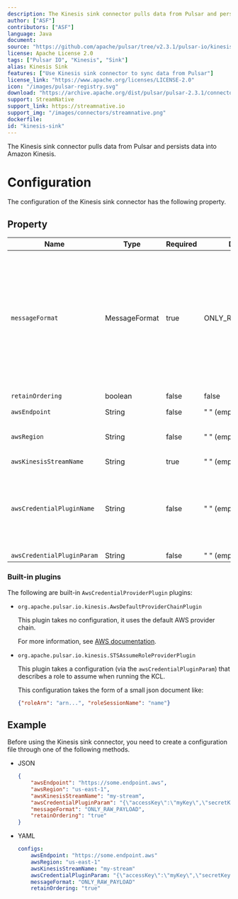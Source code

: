 ```yaml
---
description: The Kinesis sink connector pulls data from Pulsar and persists data into Amazon Kinesis.
author: ["ASF"]
contributors: ["ASF"]
language: Java
document:
source: "https://github.com/apache/pulsar/tree/v2.3.1/pulsar-io/kinesis/src/main/java/org/apache/pulsar/io/kinesis"
license: Apache License 2.0
tags: ["Pulsar IO", "Kinesis", "Sink"]
alias: Kinesis Sink
features: ["Use Kinesis sink connector to sync data from Pulsar"]
license_link: "https://www.apache.org/licenses/LICENSE-2.0"
icon: "/images/pulsar-registry.svg"
download: "https://archive.apache.org/dist/pulsar/pulsar-2.3.1/connectors/pulsar-io-kinesis-2.3.1.nar"
support: StreamNative
support_link: https://streamnative.io
support_img: "/images/connectors/streamnative.png"
dockerfile: 
id: "kinesis-sink"
---
```


The Kinesis sink connector pulls data from Pulsar and persists data into Amazon Kinesis.

# Configuration

The configuration of the Kinesis sink connector has the following property.

## Property

| Name | Type|Required | Default | Description
|------|----------|----------|---------|-------------|
`messageFormat`|MessageFormat|true|ONLY_RAW_PAYLOAD|Message format in which Kinesis sink converts Pulsar messages and publishes to Kinesis streams.<br/><br/>Below are the available options:<br/><br/><li>`ONLY_RAW_PAYLOAD`: Kinesis sink directly publishes Pulsar message payload as a message into the configured Kinesis stream. <br/><br/><li>`FULL_MESSAGE_IN_JSON`: Kinesis sink creates a JSON payload with Pulsar message payload, properties and encryptionCtx, and publishes JSON payload into the configured Kinesis stream.<br/><br/><li>`FULL_MESSAGE_IN_FB`: Kinesis sink creates a flatbuffer serialized payload with Pulsar message payload, properties and encryptionCtx, and publishes flatbuffer payload into the configured Kinesis stream.
`retainOrdering`|boolean|false|false|Whether Pulsar connectors to retain ordering when moving messages from Pulsar to Kinesis or not.
`awsEndpoint`|String|false|" " (empty string)|The Kinesis end-point URL, which can be found at [here](https://docs.aws.amazon.com/general/latest/gr/rande.html).
`awsRegion`|String|false|" " (empty string)|The AWS region. <br/><br/>**Example**<br/> us-west-1, us-west-2
`awsKinesisStreamName`|String|true|" " (empty string)|The Kinesis stream name.
`awsCredentialPluginName`|String|false|" " (empty string)|The fully-qualified class name of implementation of {@inject: github:`AwsCredentialProviderPlugin`:/pulsar-io/kinesis/src/main/java/org/apache/pulsar/io/kinesis/AwsCredentialProviderPlugin.java}. <br/><br/>It is a factory class which creates an AWSCredentialsProvider that is used by Kinesis sink. <br/><br/>If it is empty, the Kinesis sink creates a default AWSCredentialsProvider which accepts json-map of credentials in `awsCredentialPluginParam`.
`awsCredentialPluginParam`|String |false|" " (empty string)|The JSON parameter to initialize `awsCredentialsProviderPlugin`.

### Built-in plugins

The following are built-in `AwsCredentialProviderPlugin` plugins:

* `org.apache.pulsar.io.kinesis.AwsDefaultProviderChainPlugin`
  
    This plugin takes no configuration, it uses the default AWS provider chain. 
    
    For more information, see [AWS documentation](https://docs.aws.amazon.com/sdk-for-java/v1/developer-guide/credentials.html#credentials-default).

* `org.apache.pulsar.io.kinesis.STSAssumeRoleProviderPlugin`
  
    This plugin takes a configuration (via the `awsCredentialPluginParam`) that describes a role to assume when running the KCL.

    This configuration takes the form of a small json document like:

    ```json
    {"roleArn": "arn...", "roleSessionName": "name"}
    ```

## Example

Before using the Kinesis sink connector, you need to create a configuration file through one of the following methods.

* JSON

    ```json
    {
        "awsEndpoint": "https://some.endpoint.aws",
        "awsRegion": "us-east-1",
        "awsKinesisStreamName": "my-stream",
        "awsCredentialPluginParam": "{\"accessKey\":\"myKey\",\"secretKey\":\"my-Secret\"}",
        "messageFormat": "ONLY_RAW_PAYLOAD",
        "retainOrdering": "true"
    }
    ```

* YAML

    ```yaml
    configs:
        awsEndpoint: "https://some.endpoint.aws"
        awsRegion: "us-east-1"
        awsKinesisStreamName: "my-stream"
        awsCredentialPluginParam: "{\"accessKey\":\"myKey\",\"secretKey\":\"my-Secret\"}"
        messageFormat: "ONLY_RAW_PAYLOAD"
        retainOrdering: "true"
    ```
